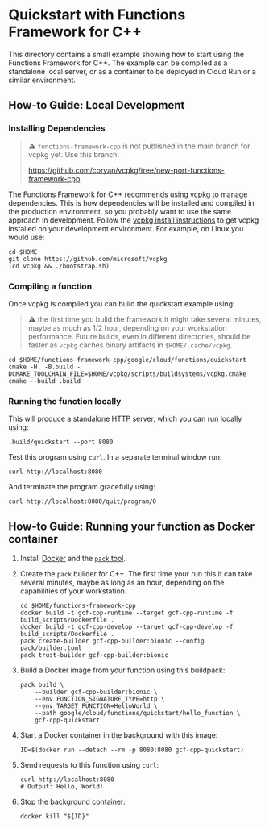 # Quickstart with Functions Framework for C++

[vcpkg-gh]: https://github.com/microsoft/vcpkg
[vcpkg-install]: https://github.com/microsoft/vcpkg#getting-started

This directory contains a small example showing how to start using the
Functions Framework for C++. The example can be compiled as a standalone local
server, or as a container to be deployed in Cloud Run or a similar environment.

## How-to Guide: Local Development

### Installing Dependencies

> :warning: `functions-framework-cpp` is not published in the main branch
> for vcpkg yet. Use this branch:
>
> https://github.com/coryan/vcpkg/tree/new-port-functions-framework-cpp

The Functions Framework for C++ recommends using [vcpkg][vcpkg-gh] to manage
dependencies. This is how dependencies will be installed and compiled in the
production environment, so you probably want to use the same approach in
development. Follow the [vcpkg install instructions][vcpkg-install] to get
vcpkg installed on your development environment. For example, on Linux you
would use:

```shell
cd $HOME
git clone https://github.com/microsoft/vcpkg
(cd vcpkg && ./bootstrap.sh)
```

### Compiling a function

Once vcpkg is compiled you can build the quickstart example using:

> :warning: the first time you build the framework it might take several
> minutes, maybe as much as 1/2 hour, depending on your workstation
> performance. Future builds, even in different directories, should be
> faster as `vcpkg` caches binary artifacts in `$HOME/.cache/vcpkg`.

```shell
cd $HOME/functions-framework-cpp/google/cloud/functions/quickstart
cmake -H. -B.build -DCMAKE_TOOLCHAIN_FILE=$HOME/vcpkg/scripts/buildsystems/vcpkg.cmake
cmake --build .build
```

### Running the function locally

This will produce a standalone HTTP server, which you can run locally using:

```shell 
.build/quickstart --port 8080
```

Test this program using `curl`. In a separate terminal window run:

```shell
curl http://localhost:8080
```

And terminate the program gracefully using:

```shell
curl http://localhost:8080/quit/program/0
```

## How-to Guide: Running your function as Docker container

1. Install [Docker](https://store.docker.com/search?type=edition&offering=community) and
   the [`pack` tool](https://buildpacks.io/docs/install-pack/).

1. Create the `pack` builder for C++. The first time your run this it can take
   several minutes, maybe as long as an hour, depending on the capabilities of
   your workstation.
   ```shell
   cd $HOME/functions-framework-cpp
   docker build -t gcf-cpp-runtime --target gcf-cpp-runtime -f build_scripts/Dockerfile .
   docker build -t gcf-cpp-develop --target gcf-cpp-develop -f build_scripts/Dockerfile .
   pack create-builder gcf-cpp-builder:bionic --config pack/builder.toml
   pack trust-builder gcf-cpp-builder:bionic
   ```

1. Build a Docker image from your function using this buildpack:
   ```shell
   pack build \
       --builder gcf-cpp-builder:bionic \
       --env FUNCTION_SIGNATURE_TYPE=http \
       --env TARGET_FUNCTION=HelloWorld \
       --path google/cloud/functions/quickstart/hello_function \
       gcf-cpp-quickstart
   ```

1. Start a Docker container in the background with this image:
   ```shell
   ID=$(docker run --detach --rm -p 8080:8080 gcf-cpp-quickstart)
   ```

1. Send requests to this function using `curl`:
   ```shell
   curl http://localhost:8080
   # Output: Hello, World!
   ```

1. Stop the background container:
   ```shell
   docker kill "${ID}"
   ```
